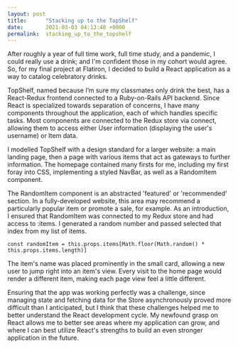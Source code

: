 ```yaml
---
layout: post
title:      "Stacking up to the TopShelf"
date:       2021-03-03 04:13:48 +0000
permalink:  stacking_up_to_the_topshelf
---
```





After roughly a year of full time work, full time study, and a pandemic, I could really use a drink; and I'm confident those in my cohort would agree. So, for my final project at Flatiron, I decided to build a React application as a way to catalog celebratory drinks.

TopShelf, named because I’m sure my classmates only drink the best, has a React-Redux frontend connected to a Ruby-on-Rails API backend. Since React is specialized towards separation of concerns, I have many components throughout the application, each of which handles specific tasks. Most components are connected to the Redux store via connect, allowing them to access either User information (displaying the user's username) or Item data. 

I modelled TopShelf with a design standard for a larger website: a main landing page, then a page with various items that act as gateways to further information. The homepage contained many firsts for me, including my first foray into CSS, implementing a styled NavBar, as well as a RandomItem component.

The RandomItem component is an abstracted 'featured' or 'recommended' section. In a fully-developed website, this area may recommend a particularly popular item or promote a sale, for example. As an introduction, I ensured that RandomItem was connected to my Redux store and had access to :items. I generated a random number and passed selected that index from my list of items.

`const randomItem = this.props.items[Math.floor(Math.random() * this.props.items.length)]`

The item's name was placed prominently in the small card, allowing a new user to jump right into an item's view. Every visit to the home page would render a different item, making each page view feel a little different.

Ensuring that the app was working perfectly was a challenge, since managing state and fetching data for the Store asynchronously proved more difficult than I anticipated, but I think that these challenges helped me to better understand the React development cycle. My newfound grasp on React allows me to better see areas where my application can grow, and where I can best utilize React's strengths to build an even stronger application in the future. 

